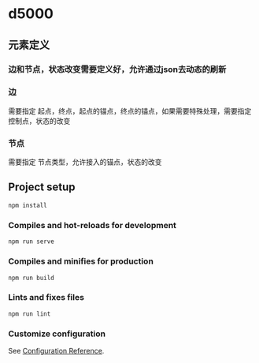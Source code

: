 

# d5000

## 元素定义

### 边和节点，状态改变需要定义好，允许通过json去动态的刷新

### 边
需要指定 起点，终点，起点的锚点，终点的锚点，如果需要特殊处理，需要指定控制点，状态的改变

### 节点
需要指定 节点类型，允许接入的锚点，状态的改变

## Project setup
```
npm install
```

### Compiles and hot-reloads for development
```
npm run serve
```

### Compiles and minifies for production
```
npm run build
```

### Lints and fixes files
```
npm run lint
```

### Customize configuration
See [Configuration Reference](https://cli.vuejs.org/config/).
